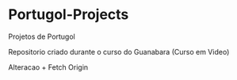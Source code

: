 # Portugol-Projects
 Projetos de Portugol

Repositorio criado durante o curso do Guanabara (Curso em Video)

Alteracao + Fetch Origin
